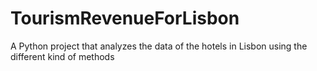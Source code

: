 # TourismRevenueForLisbon
A Python project that analyzes the data of the hotels in Lisbon using the different kind of methods

